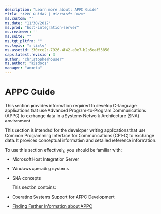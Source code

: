 ```yaml
---
description: "Learn more about: APPC Guide"
title: "APPC Guide2 | Microsoft Docs"
ms.custom: ""
ms.date: "11/30/2017"
ms.prod: "host-integration-server"
ms.reviewer: ""
ms.suite: ""
ms.tgt_pltfrm: ""
ms.topic: "article"
ms.assetid: 230cce2c-7926-4f42-a0e7-b2b5ead53850
caps.latest.revision: 3
author: "christopherhouser"
ms.author: "hisdocs"
manager: "anneta"
---
```

# APPC Guide
This section provides information required to develop C-language applications that use Advanced Program-to-Program Communications (APPC) to exchange data in a Systems Network Architecture (SNA) environment.  

 This section is intended for the developer writing applications that use Common Programming Interface for Communications (CPI-C) to exchange data. It provides conceptual information and detailed reference information.  

 To use this section effectively, you should be familiar with:  

- Microsoft Host Integration Server  

- Windows operating systems  

- SNA concepts  

  This section contains:  

- [Operating Systems Support for APPC Development](../core/operating-systems-support-for-appc-development1.md)  

- [Finding Further Information about APPC](../core/finding-further-information-about-appc2.md)
